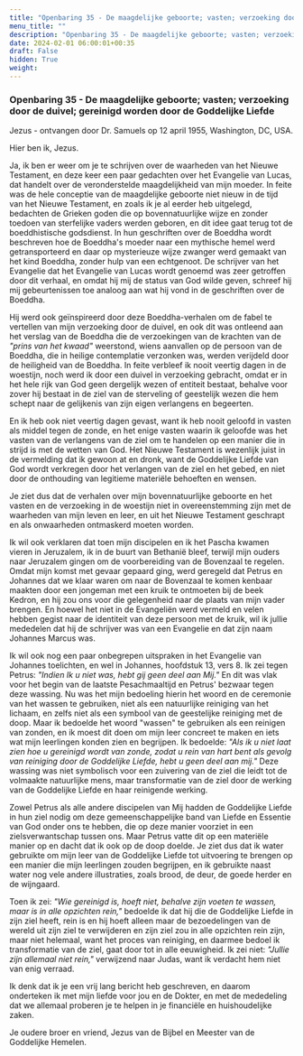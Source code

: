 ```yaml
---
title: "Openbaring 35 - De maagdelijke geboorte; vasten; verzoeking door de duivel; gereinigd worden door de Goddelijke Liefde"
menu_title: ""
description: "Openbaring 35 - De maagdelijke geboorte; vasten; verzoeking door de duivel; gereinigd worden door de Goddelijke Liefde"
date: 2024-02-01 06:00:01+00:35
draft: False
hidden: True
weight:
---
```

### Openbaring 35 - De maagdelijke geboorte; vasten; verzoeking door de duivel; gereinigd worden door de Goddelijke Liefde

Jezus - ontvangen door Dr. Samuels op 12 april 1955, Washington, DC, USA.

Hier ben ik, Jezus.

Ja, ik ben er weer om je te schrijven over de waarheden van het Nieuwe Testament, en deze keer een paar gedachten over het Evangelie van Lucas, dat handelt over de veronderstelde maagdelijkheid van mijn moeder. In feite was de hele conceptie van de maagdelijke geboorte niet nieuw in de tijd van het Nieuwe Testament, en zoals ik je al eerder heb uitgelegd, bedachten de Grieken goden die op bovennatuurlijke wijze en zonder toedoen van sterfelijke vaders werden geboren, en dit idee gaat terug tot de boeddhistische godsdienst. In hun geschriften over de Boeddha wordt beschreven hoe de Boeddha's moeder naar een mythische hemel werd getransporteerd en daar op mysterieuze wijze zwanger werd gemaakt van het kind Boeddha, zonder hulp van een echtgenoot. De schrijver van het Evangelie dat het Evangelie van Lucas wordt genoemd was zeer getroffen door dit verhaal, en omdat hij mij de status van God wilde geven, schreef hij mij gebeurtenissen toe analoog aan wat hij vond in de geschriften over de Boeddha.

Hij werd ook geïnspireerd door deze Boeddha-verhalen om de fabel te vertellen van mijn verzoeking door de duivel, en ook dit was ontleend aan het verslag van de Boeddha die de verzoekingen van de krachten van de *"prins van het kwaad"* weerstond, wiens aanvallen op de persoon van de Boeddha, die in heilige contemplatie verzonken was, werden verijdeld door de heiligheid van de Boeddha. In feite verbleef ik nooit veertig dagen in de woestijn, noch werd ik door een duivel in verzoeking gebracht, omdat er in het hele rijk van God geen dergelijk wezen of entiteit bestaat, behalve voor zover hij bestaat in de ziel van de sterveling of geestelijk wezen die hem schept naar de gelijkenis van zijn eigen verlangens en begeerten.

En ik heb ook niet veertig dagen gevast, want ik heb nooit geloofd in vasten als middel tegen de zonde, en het enige vasten waarin ik geloofde was het vasten van de verlangens van de ziel om te handelen op een manier die in strijd is met de wetten van God. Het Nieuwe Testament is wezenlijk juist in de vermelding dat ik gewoon at en dronk, want de Goddelijke Liefde van God wordt verkregen door het verlangen van de ziel en het gebed, en niet door de onthouding van legitieme materiële behoeften en wensen.

Je ziet dus dat de verhalen over mijn bovennatuurlijke geboorte en het vasten en de verzoeking in de woestijn niet in overeenstemming zijn met de waarheden van mijn leven en leer, en uit het Nieuwe Testament geschrapt en als onwaarheden ontmaskerd moeten worden.

Ik wil ook verklaren dat toen mijn discipelen en ik het Pascha kwamen vieren in Jeruzalem, ik in de buurt van Bethanië bleef, terwijl mijn ouders naar Jeruzalem gingen om de voorbereiding van de Bovenzaal te regelen. Omdat mijn komst met gevaar gepaard ging, werd geregeld dat Petrus en Johannes dat we klaar waren om naar de Bovenzaal te komen kenbaar maakten door een jongeman met een kruik te ontmoeten bij de beek Kedron, en hij zou ons voor die gelegenheid naar de plaats van mijn vader brengen. En hoewel het niet in de Evangeliën werd vermeld en velen hebben gegist naar de identiteit van deze persoon met de kruik, wil ik jullie mededelen dat hij de schrijver was van een Evangelie en dat zijn naam Johannes Marcus was.

Ik wil ook nog een paar onbegrepen uitspraken in het Evangelie van Johannes toelichten, en wel in Johannes, hoofdstuk 13, vers 8. Ik zei tegen Petrus: *"Indien Ik u niet was, hebt gij geen deel aan Mij."* En dit was vlak voor het begin van de laatste Pesachmaaltijd en Petrus' bezwaar tegen deze wassing. Nu was het mijn bedoeling hierin het woord en de ceremonie van het wassen te gebruiken, niet als een natuurlijke reiniging van het lichaam, en zelfs niet als een symbool van de geestelijke reiniging met de doop. Maar ik bedoelde het woord "wassen" te gebruiken als een reinigen van zonden, en ik moest dit doen om mijn leer concreet te maken en iets wat mijn leerlingen konden zien en begrijpen. Ik bedoelde: *"Als ik u niet laat zien hoe u gereinigd wordt van zonde, zodat u rein van hart bent als gevolg van reiniging door de Goddelijke Liefde, hebt u geen deel aan mij."* Deze wassing was niet symbolisch voor een zuivering van de ziel die leidt tot de volmaakte natuurlijke mens, maar transformatie van de ziel door de werking van de Goddelijke Liefde en haar reinigende werking.

Zowel Petrus als alle andere discipelen van Mij hadden de Goddelijke Liefde in hun ziel nodig om deze gemeenschappelijke band van Liefde en Essentie van God onder ons te hebben, die op deze manier voorziet in een zielsverwantschap tussen ons. Maar Petrus vatte dit op een materiële manier op en dacht dat ik ook op de doop doelde. Je ziet dus dat ik water gebruikte om mijn leer van de Goddelijke Liefde tot uitvoering te brengen op een manier die mijn leerlingen zouden begrijpen, en ik gebruikte naast water nog vele andere illustraties, zoals brood, de deur, de goede herder en de wijngaard.

Toen ik zei: *"Wie gereinigd is, hoeft niet, behalve zijn voeten te wassen, maar is in alle opzichten rein,"* bedoelde ik dat hij die de Goddelijke Liefde in zijn ziel heeft, rein is en hij hoeft alleen maar de bezoedelingen van de wereld uit zijn ziel te verwijderen en zijn ziel zou in alle opzichten rein zijn, maar niet helemaal, want het proces van reiniging, en daarmee bedoel ik transformatie van de ziel, gaat door tot in alle eeuwigheid. Ik zei niet: *"Jullie zijn allemaal niet rein,"* verwijzend naar Judas, want ik verdacht hem niet van enig verraad.

Ik denk dat ik je een vrij lang bericht heb geschreven, en daarom onderteken ik met mijn liefde voor jou en de Dokter, en met de mededeling dat we allemaal proberen je te helpen in je financiële en huishoudelijke zaken.

Je oudere broer en vriend, Jezus van de Bijbel en Meester van de Goddelijke Hemelen.
